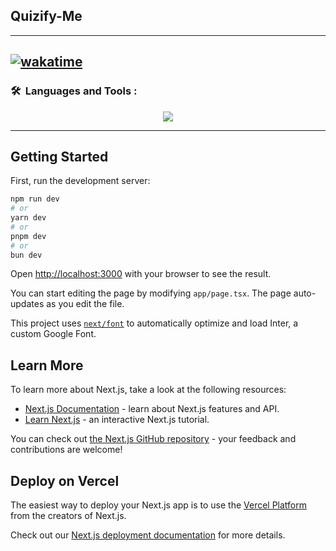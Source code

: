 
## Quizify-Me
----
[![wakatime](https://wakatime.com/badge/user/018b52ca-833c-449a-8a52-a35427011708/project/018b6704-a6a2-4be5-80ee-622105d4cef0.svg)](https://wakatime.com/badge/user/018b52ca-833c-449a-8a52-a35427011708/project/018b6704-a6a2-4be5-80ee-622105d4cef0)
----
### 🛠 &nbsp;Languages and Tools :

<p align="center">
  <a href="https://skillicons.dev">
    <img src="https://skillicons.dev/icons?i=git,babel,mongodb,nextjs,nodejs,prisma,redux,tailwind,ts,vercel,vscode" />
  </a>
</p>

----
## Getting Started

First, run the development server:

```bash
npm run dev
# or
yarn dev
# or
pnpm dev
# or
bun dev
```

Open [http://localhost:3000](http://localhost:3000) with your browser to see the result.

You can start editing the page by modifying `app/page.tsx`. The page auto-updates as you edit the file.

This project uses [`next/font`](https://nextjs.org/docs/basic-features/font-optimization) to automatically optimize and load Inter, a custom Google Font.

## Learn More

To learn more about Next.js, take a look at the following resources:

- [Next.js Documentation](https://nextjs.org/docs) - learn about Next.js features and API.
- [Learn Next.js](https://nextjs.org/learn) - an interactive Next.js tutorial.

You can check out [the Next.js GitHub repository](https://github.com/vercel/next.js/) - your feedback and contributions are welcome!

## Deploy on Vercel

The easiest way to deploy your Next.js app is to use the [Vercel Platform](https://vercel.com/new?utm_medium=default-template&filter=next.js&utm_source=create-next-app&utm_campaign=create-next-app-readme) from the creators of Next.js.

Check out our [Next.js deployment documentation](https://nextjs.org/docs/deployment) for more details.
